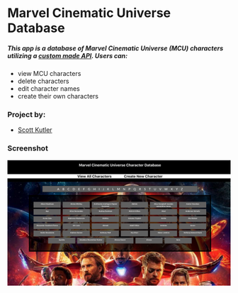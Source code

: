 # Marvel Cinematic Universe Database

##### This app is a database of Marvel Cinematic Universe (MCU) characters utilizing a [custom made API](https://scott-mcu-api.herokuapp.com). Users can:

- view MCU characters
- delete characters
- edit character names
- create their own characters

### Project by:

- [Scott Kutler](scott.kutler@gmail.com)

### Screenshot

![MCU  Front End Screenshot ](https://github.com/skut21x-ga/mcu-mern-project/blob/master/src/screenshot.png?raw=true" "Screenshot")
